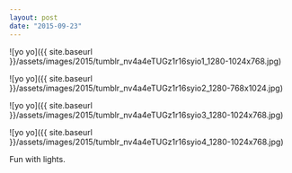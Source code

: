 ```yaml
---
layout: post
date: "2015-09-23"
---
```


![yo yo]({{ site.baseurl }}/assets/images/2015/tumblr_nv4a4eTUGz1r16syio1_1280-1024x768.jpg)

![yo yo]({{ site.baseurl }}/assets/images/2015/tumblr_nv4a4eTUGz1r16syio2_1280-768x1024.jpg)

![yo yo]({{ site.baseurl }}/assets/images/2015/tumblr_nv4a4eTUGz1r16syio3_1280-1024x768.jpg)

![yo yo]({{ site.baseurl }}/assets/images/2015/tumblr_nv4a4eTUGz1r16syio4_1280-1024x768.jpg)

Fun with lights.
